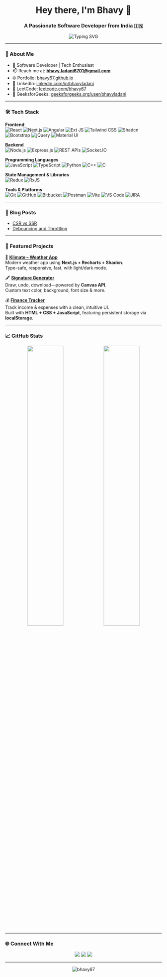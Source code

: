 <h1 align="center">Hey there, I'm Bhavy 👋</h1>
<h3 align="center">A Passionate Software Developer from India 🇮🇳</h3>

<p align="center">
  <img src="https://readme-typing-svg.herokuapp.com?font=Fira+Code&weight=500&pause=1200&duration=900&color=F97316&center=true&vCenter=true&width=500&lines=Deploy.+Pray.+Repeat.;It+worked+on+my+machine.;One+more+commit.+I+swear.;Move+fast.+Break+everything.;Code.+Coffee.+Cry.+Repeat.;It%E2%80%99s+not+a+bug,+it%E2%80%99s+a+feature.;Will+fix+in+prod.;Just+one+more+console.log%E2%80%A6" alt="Typing SVG" />
</p>

---

### 🧠 About Me

- 🚀 Software Developer | Tech Enthusiast  
- 📫 Reach me at: **bhavy.ladani6701@gmail.com**  
- 🌐 Portfolio: [bhavy67.github.io](https://bhavy67.github.io)  
- 💼 LinkedIn: [linkedin.com/in/bhavyladani](https://linkedin.com/in/bhavyladani)  
- 🧩 LeetCode: [leetcode.com/bhavy67](https://leetcode.com/bhavy67)  
- 📘 GeeksforGeeks: [geeksforgeeks.org/user/bhavyladani](https://www.geeksforgeeks.org/user/bhavyladani/)

---

### 🛠️ Tech Stack

**Frontend**  
![React](https://img.shields.io/badge/-React-black?style=flat-square&logo=react)
![Next.js](https://img.shields.io/badge/-Next.js-black?style=flat-square&logo=next.js)
![Angular](https://img.shields.io/badge/-Angular-black?style=flat-square&logo=angular)
![Ext JS](https://img.shields.io/badge/-Ext%20JS-black?style=flat-square)
![Tailwind CSS](https://img.shields.io/badge/-TailwindCSS-black?style=flat-square&logo=tailwind-css)
![Shadcn](https://img.shields.io/badge/-Shadcn-black?style=flat-square)
![Bootstrap](https://img.shields.io/badge/-Bootstrap-black?style=flat-square&logo=bootstrap)
![jQuery](https://img.shields.io/badge/-jQuery-black?style=flat-square&logo=jquery)
![Material UI](https://img.shields.io/badge/-Material%20UI-black?style=flat-square&logo=mui)

**Backend**  
![Node.js](https://img.shields.io/badge/-Node.js-black?style=flat-square&logo=node.js)
![Express.js](https://img.shields.io/badge/-Express.js-black?style=flat-square&logo=express)
![REST APIs](https://img.shields.io/badge/-REST%20APIs-black?style=flat-square)
![Socket.IO](https://img.shields.io/badge/-Socket.IO-black?style=flat-square&logo=socket.io)

**Programming Languages**  
![JavaScript](https://img.shields.io/badge/-JavaScript-black?style=flat-square&logo=javascript)
![TypeScript](https://img.shields.io/badge/-TypeScript-black?style=flat-square&logo=typescript)
![Python](https://img.shields.io/badge/-Python-black?style=flat-square&logo=python)
![C++](https://img.shields.io/badge/-C++-black?style=flat-square&logo=c%2B%2B)
![C](https://img.shields.io/badge/-C-black?style=flat-square&logo=c)

**State Management & Libraries**  
![Redux](https://img.shields.io/badge/-Redux-black?style=flat-square&logo=redux)
![RxJS](https://img.shields.io/badge/-RxJS-black?style=flat-square&logo=rxjs)

**Tools & Platforms**  
![Git](https://img.shields.io/badge/-Git-black?style=flat-square&logo=git)
![GitHub](https://img.shields.io/badge/-GitHub-black?style=flat-square&logo=github)
![Bitbucket](https://img.shields.io/badge/-Bitbucket-black?style=flat-square&logo=bitbucket)
![Postman](https://img.shields.io/badge/-Postman-black?style=flat-square&logo=postman)
![Vite](https://img.shields.io/badge/-Vite-black?style=flat-square&logo=vite)
![VS Code](https://img.shields.io/badge/-VS%20Code-black?style=flat-square&logo=visualstudiocode)
![JIRA](https://img.shields.io/badge/-JIRA-black?style=flat-square&logo=jira)

---

### 📝 Blog Posts

- [CSR vs SSR](https://bhavycodes.hashnode.dev/csr-vs-ssr-in-react)
- [Debouncing and Throttling](https://bhavycodes.hashnode.dev/mastering-debouncing-and-throttling-in-javascript-a-frontend-developers-complete-guide)

---

### 🌟 Featured Projects

🧭 **[Klimate – Weather App](https://klimate-bhavy.vercel.app/)**  
Modern weather app using **Next.js + Recharts + Shadcn**.  
Type-safe, responsive, fast, with light/dark mode.

🖋️ **[Signature Generator](https://signature-bhavy.vercel.app/)**  
Draw, undo, download—powered by **Canvas API**.  
Custom text color, background, font size & more.

💰 **[Finance Tracker](https://bhavy67.github.io/finance-tracker/)**  
Track income & expenses with a clean, intuitive UI.  
Built with **HTML + CSS + JavaScript**, featuring persistent storage via **localStorage**.

---

### 📈 GitHub Stats

<p align="center">
  <img width="48%" src="https://github-readme-stats.vercel.app/api?username=bhavy67&show_icons=true&theme=radical" />
  <img width="48%" src="https://github-readme-stats.vercel.app/api/top-langs/?username=bhavy67&layout=compact&theme=radical" />
</p>

---

### 🌐 Connect With Me

<p align="center">
  <a href="https://linkedin.com/in/bhavyladani" target="_blank"><img src="https://img.shields.io/badge/LinkedIn-0077B5?style=for-the-badge&logo=linkedin&logoColor=white"/></a>
  <a href="https://www.leetcode.com/bhavyladani" target="_blank"><img src="https://img.shields.io/badge/LeetCode-FFA116?style=for-the-badge&logo=leetcode&logoColor=black"/></a>
  <a href="mailto:bhavy.ladani6701@gmail.com"><img src="https://img.shields.io/badge/Email-D14836?style=for-the-badge&logo=gmail&logoColor=white"/></a>
</p>

---

<p align="center">
  <img src="https://komarev.com/ghpvc/?username=bhavy67&style=flat-square&color=orange" alt="bhavy67" />
</p>

<p>
  
</p>
